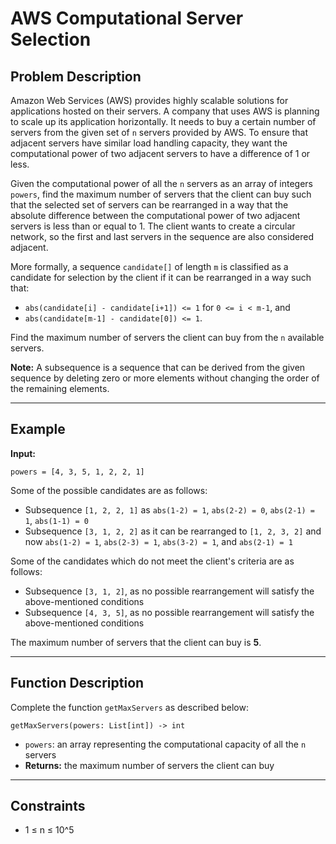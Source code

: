 # AWS Computational Server Selection

## Problem Description

Amazon Web Services (AWS) provides highly scalable solutions for applications hosted on their servers. A company that uses AWS is planning to scale up its application horizontally. It needs to buy a certain number of servers from the given set of `n` servers provided by AWS. To ensure that adjacent servers have similar load handling capacity, they want the computational power of two adjacent servers to have a difference of 1 or less.

Given the computational power of all the `n` servers as an array of integers `powers`, find the maximum number of servers that the client can buy such that the selected set of servers can be rearranged in a way that the absolute difference between the computational power of two adjacent servers is less than or equal to 1. The client wants to create a circular network, so the first and last servers in the sequence are also considered adjacent.

More formally, a sequence `candidate[]` of length `m` is classified as a candidate for selection by the client if it can be rearranged in a way such that:
- `abs(candidate[i] - candidate[i+1]) <= 1` for `0 <= i < m-1`, and
- `abs(candidate[m-1] - candidate[0]) <= 1`.

Find the maximum number of servers the client can buy from the `n` available servers.

**Note:**
A subsequence is a sequence that can be derived from the given sequence by deleting zero or more elements without changing the order of the remaining elements.

---

## Example

**Input:**
```
powers = [4, 3, 5, 1, 2, 2, 1]
```

Some of the possible candidates are as follows:
- Subsequence `[1, 2, 2, 1]` as `abs(1-2) = 1`, `abs(2-2) = 0`, `abs(2-1) = 1`, `abs(1-1) = 0`
- Subsequence `[3, 1, 2, 2]` as it can be rearranged to `[1, 2, 3, 2]` and now `abs(1-2) = 1`, `abs(2-3) = 1`, `abs(3-2) = 1`, and `abs(2-1) = 1`

Some of the candidates which do not meet the client's criteria are as follows:
- Subsequence `[3, 1, 2]`, as no possible rearrangement will satisfy the above-mentioned conditions
- Subsequence `[4, 3, 5]`, as no possible rearrangement will satisfy the above-mentioned conditions

The maximum number of servers that the client can buy is **5**.

---

## Function Description

Complete the function `getMaxServers` as described below:

```
getMaxServers(powers: List[int]) -> int
```

- `powers`: an array representing the computational capacity of all the `n` servers
- **Returns:** the maximum number of servers the client can buy

---

## Constraints
- 1 ≤ n ≤ 10^5